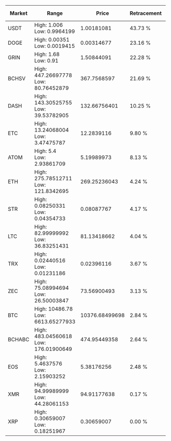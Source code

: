 | Market | Range | Price| Retracement | Doubles to 50% |
| --- | --- | --- | --- | --- |
| USDT | High: 1.006<br />Low: 0.9964199 | 1.00181081 | 43.73 % | 0.00 |
| DOGE | High: 0.00351<br />Low: 0.0019415 | 0.00314677 | 23.16 % | 0.00 |
| GRIN | High: 1.68<br />Low: 0.91 | 1.50844091 | 22.28 % | 0.00 |
| BCHSV | High: 447.26697778<br />Low: 80.76452879 | 367.7568597 | 21.69 % | 0.00 |
| DASH | High: 143.30525755<br />Low: 39.53782905 | 132.66756401 | 10.25 % | 0.00 |
| ETC | High: 13.24068004<br />Low: 3.47475787 | 12.2839116 | 9.80 % | 0.00 |
| ATOM | High: 5.4<br />Low: 2.93861709 | 5.19989973 | 8.13 % | 0.00 |
| ETH | High: 275.78512711<br />Low: 121.8342695 | 269.25236043 | 4.24 % | 0.00 |
| STR | High: 0.08250331<br />Low: 0.04354733 | 0.08087767 | 4.17 % | 0.00 |
| LTC | High: 82.99999992<br />Low: 36.83251431 | 81.13418662 | 4.04 % | 0.00 |
| TRX | High: 0.02440516<br />Low: 0.01231186 | 0.02396116 | 3.67 % | 0.00 |
| ZEC | High: 75.08994694<br />Low: 26.50003847 | 73.56900493 | 3.13 % | 0.00 |
| BTC | High: 10486.78<br />Low: 6613.65277933 | 10376.68499698 | 2.84 % | 0.00 |
| BCHABC | High: 483.04560618<br />Low: 176.01900649 | 474.95449358 | 2.64 % | 0.00 |
| EOS | High: 5.4637576<br />Low: 2.15903252 | 5.38176256 | 2.48 % | 0.00 |
| XMR | High: 94.99989999<br />Low: 44.28061153 | 94.91177638 | 0.17 % | 0.00 |
| XRP | High: 0.30659007<br />Low: 0.18251967 | 0.30659007 | 0.00 % | 0.00 |
